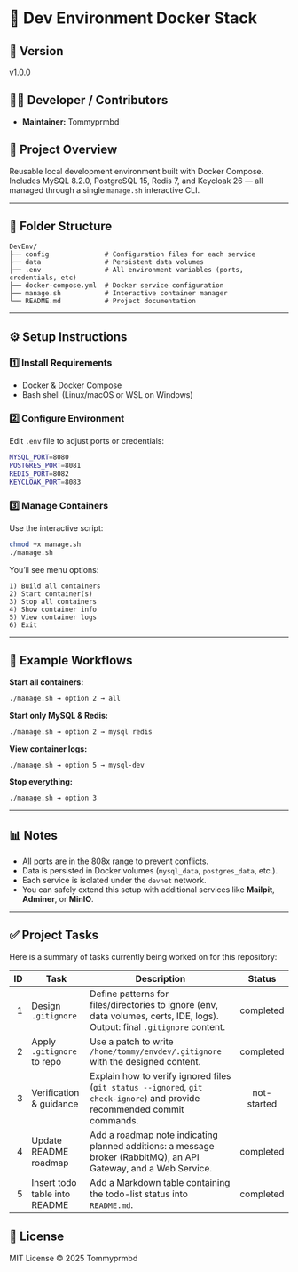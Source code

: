 # 🧩 Dev Environment Docker Stack

## 📘 Version
v1.0.0

## 👨‍💻 Developer / Contributors
- **Maintainer:** Tommyprmbd

## 🧱 Project Overview
Reusable local development environment built with Docker Compose.  
Includes MySQL 8.2.0, PostgreSQL 15, Redis 7, and Keycloak 26 — all managed through a single `manage.sh` interactive CLI.

---

## 📁 Folder Structure
```
DevEnv/
├── config              # Configuration files for each service 
├── data                # Persistent data volumes
├── .env                # All environment variables (ports, credentials, etc)
├── docker-compose.yml  # Docker service configuration
├── manage.sh           # Interactive container manager
└── README.md           # Project documentation
```

---

## ⚙️ Setup Instructions

### 1️⃣ Install Requirements
- Docker & Docker Compose
- Bash shell (Linux/macOS or WSL on Windows)

### 2️⃣ Configure Environment
Edit `.env` file to adjust ports or credentials:
```bash
MYSQL_PORT=8080
POSTGRES_PORT=8081
REDIS_PORT=8082
KEYCLOAK_PORT=8083
```

### 3️⃣ Manage Containers
Use the interactive script:

```bash
chmod +x manage.sh
./manage.sh
```

You’ll see menu options:
```
1) Build all containers
2) Start container(s)
3) Stop all containers
4) Show container info
5) View container logs
6) Exit
```

---

## 🧠 Example Workflows

**Start all containers:**
```bash
./manage.sh → option 2 → all
```

**Start only MySQL & Redis:**
```bash
./manage.sh → option 2 → mysql redis
```

**View container logs:**
```bash
./manage.sh → option 5 → mysql-dev
```

**Stop everything:**
```bash
./manage.sh → option 3
```

---

## 📊 Notes
- All ports are in the 808x range to prevent conflicts.
- Data is persisted in Docker volumes (`mysql_data`, `postgres_data`, etc.).
- Each service is isolated under the `devnet` network.
- You can safely extend this setup with additional services like **Mailpit**, **Adminer**, or **MinIO**.

---

## ✅ Project Tasks

Here is a summary of tasks currently being worked on for this repository:

| ID | Task | Description | Status |
|---:|------|------------|:-----:|
| 1 | Design `.gitignore` | Define patterns for files/directories to ignore (env, data volumes, certs, IDE, logs). Output: final `.gitignore` content. | completed |
| 2 | Apply `.gitignore` to repo | Use a patch to write `/home/tommy/envdev/.gitignore` with the designed content. | completed |
| 3 | Verification & guidance | Explain how to verify ignored files (`git status --ignored`, `git check-ignore`) and provide recommended commit commands. | not-started |
| 4 | Update README roadmap | Add a roadmap note indicating planned additions: a message broker (RabbitMQ), an API Gateway, and a Web Service. | completed |
| 5 | Insert todo table into README | Add a Markdown table containing the todo-list status into `README.md`. | completed |


## 🧩 License
MIT License © 2025 Tommyprmbd
